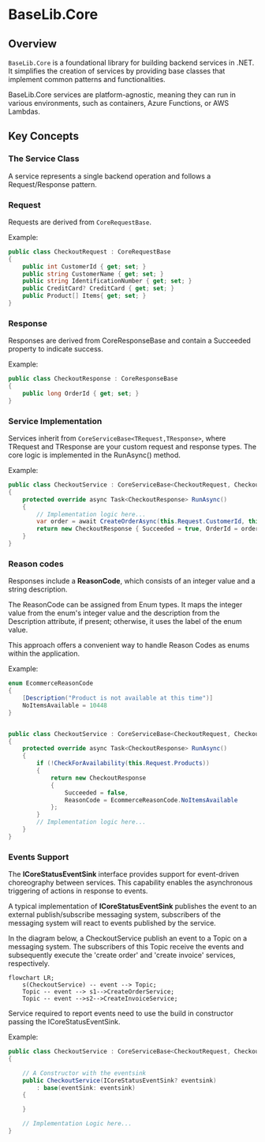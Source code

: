 # BaseLib.Core

## Overview
`BaseLib.Core` is a foundational library for building backend services in .NET. It simplifies the creation of services by providing base classes that implement common patterns and functionalities.

BaseLib.Core services are platform-agnostic, meaning  they can run in various environments, such as containers, Azure Functions, or AWS Lambdas.

## Key Concepts

### The Service Class
A service represents a single backend operation and follows a  Request/Response pattern.

### Request
Requests are derived from `CoreRequestBase`.

Example:

```csharp
public class CheckoutRequest : CoreRequestBase
{
    public int CustomerId { get; set; }
    public string CustomerName { get; set; }
    public string IdentificationNumber { get; set; }
    public CreditCard? CreditCard { get; set; }
    public Product[] Items{ get; set; }
}
```

### Response
Responses are derived from CoreResponseBase and contain a Succeeded property to indicate success. 

Example:

```csharp
public class CheckoutResponse : CoreResponseBase
{
    public long OrderId { get; set; }
}
```

### Service Implementation
Services inherit from `CoreServiceBase<TRequest,TResponse>`, where TRequest and TResponse are your custom request and response types. The core logic is implemented in the RunAsync() method. 

Example:

```csharp
public class CheckoutService : CoreServiceBase<CheckoutRequest, CheckoutResponse>
{
    protected override async Task<CheckoutResponse> RunAsync()
    {
        // Implementation logic here...
        var order = await CreateOrderAsync(this.Request.CustomerId, this.Request.Items);
        return new CheckoutResponse { Succeeded = true, OrderId = order.Id };
    }
}
```

### Reason codes
Responses include a **ReasonCode**, which consists of an integer value and a string description.

The ReasonCode can be assigned from Enum types. It maps the integer value from the enum's integer value and the description from the Description attribute, if present; otherwise, it uses the label of the enum value.

This approach offers a convenient way to handle Reason Codes as enums within the application.

Example:

```csharp
enum EcommerceReasonCode
{
    [Description("Product is not available at this time")]
    NoItemsAvailable = 10448
}


public class CheckoutService : CoreServiceBase<CheckoutRequest, CheckoutResponse>
{
    protected override async Task<CheckoutResponse> RunAsync()
    {
        if (!CheckForAvailability(this.Request.Products))
        {
            return new CheckoutResponse
            {
                Succeeded = false,
                ReasonCode = EcommerceReasonCode.NoItemsAvailable
            };
        }
        // Implementation logic here...
    }
}

```
### Events Support

The **ICoreStatusEventSink** interface provides support for event-driven choreography between services. This capability enables the asynchronous triggering of actions in response to events.

A typical implementation of **ICoreStatusEventSink** publishes the event to an external publish/subscribe messaging system, subscribers of the messaging system will react to events published by the service.

In the diagram below, a CheckoutService publish an event to a Topic on a messaging system. The subscribers of this Topic receive the events and subsequently execute the 'create order' and 'create invoice' services, respectively.

```mermaid
flowchart LR;
    s(CheckoutService) -- event --> Topic;
    Topic -- event --> s1-->CreateOrderService;
    Topic -- event -->s2-->CreateInvoiceService;
```

Service required to report events need to use the build in constructor passing the ICoreStatusEventSink. 

Example:

```csharp
public class CheckoutService : CoreServiceBase<CheckoutRequest, CheckoutResponse>
{

    // A Constructor with the eventsink
    public CheckoutService(ICoreStatusEventSink? eventsink)
        : base(eventSink: eventsink)
    {

    }

    // Implementation Logic here...
}
```






